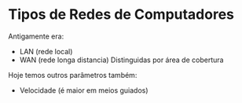 # Tipos de Redes de Computadores
Antigamente era:
- LAN (rede local)
- WAN (rede longa distancia)
Distinguidas por área de cobertura

Hoje temos outros parâmetros também:
- Velocidade (é maior em meios guiados)
<!--stackedit_data:
eyJoaXN0b3J5IjpbLTk4NTQ2MTQxNF19
-->